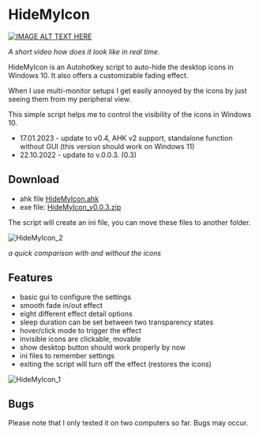 # HideMyIcon

[![IMAGE ALT TEXT HERE](https://img.youtube.com/vi/uZNI1G8OB9M/0.jpg)](https://www.youtube.com/watch?v=uZNI1G8OB9M)

*A short video how does it look like in real time.*

HideMyIcon is an Autohotkey script to auto-hide the desktop icons in Windows 10. It also offers a customizable fading effect.

When I use multi-monitor setups I get easily annoyed by the icons by just seeing them from my peripheral view.

This simple script helps me to control the visibility of the icons in Windows 10.

- 17.01.2023 - update to v0.4, AHK v2 support, standalone function without GUI (this version should work on Windows 11)
- 22.10.2022 - update to v.0.0.3. (0.3)

## Download

- ahk file  [HideMyIcon.ahk](https://github.com/bceenaeiklmr/HideMyIcon/blob/main/HideMyIcon.ahk)
- exe file: [HideMyIcon_v0.0.3.zip](https://github.com/bceenaeiklmr/HideMyIcon/files/9844590/HideMyIcon_v0.0.3.zip)

The script will create an ini file, you can move these files to another folder.

![HideMyIcon_2](https://user-images.githubusercontent.com/105103590/197341249-71cafb87-b5da-458f-8040-95fc2d1c9a42.png)

*a quick comparison with and without the icons*

## Features

- basic gui to configure the settings
- smooth fade in/out effect
- eight different effect detail options
- sleep duration can be set between two transparency states
- hover/click mode to trigger the effect
- invisible icons are clickable, movable
- show desktop button should work properly by now
- ini files to remember settings
- exiting the script will turn off the effect (restores the icons)

![HideMyIcon_1](https://user-images.githubusercontent.com/105103590/197339864-88011fdc-9dee-4270-afe0-7ee794cc7e27.png)

## Bugs

Please note that I only tested it on two computers so far. Bugs may occur.
